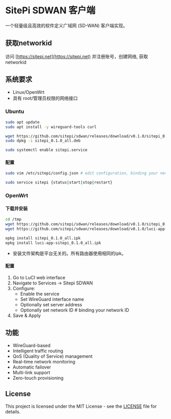 # SitePi SDWAN 客户端

一个轻量级且高效的软件定义广域网 (SD-WAN) 客户端实现。

## 获取networkid
访问 [https://sitepi.net](https://sitepi.net) 并注册账号，创建网络, 获取networkid

## 系统要求

- Linux/OpenWrt
- 具有 root/管理员权限的网络接口

### Ubuntu
```bash
sudo apt update
sudo apt install -y wireguard-tools curl

wget https://github.com/sitepi/sdwan/releases/download/v0.1.0/sitepi_0.1.0_all.deb
sudo dpkg -i sitepi_0.1.0_all.deb

sudo systemctl enable sitepi.service
```

#### 配置
```bash
sudo vim /etc/sitepi/config.json # edit configuration, binding your network ID

sudo service sitepi {status|start|stop|restart}
```

### OpenWrt
#### 下载并安装
```bash
cd /tmp
wget https://github.com/sitepi/sdwan/releases/download/v0.1.0/sitepi_0.1.0_all.ipk
wget https://github.com/sitepi/sdwan/releases/download/v0.1.0/luci-app-sitepi_0.1.0_all.ipk

opkg install sitepi_0.1.0_all.ipk
opkg install luci-app-sitepi_0.1.0_all.ipk
```

- 安装文件架构是平台无关的。所有路由器使用相同的ipk。

#### 配置
   1. Go to LuCI web interface
   2. Navigate to Services -> Sitepi SDWAN
   3. Configure:
      - Enable the service
      - Set WireGuard interface name
      - Optionally set server address
      - Optionally set network ID      # binding your network ID
   4. Save & Apply

## 功能

- WireGuard-based
- Intelligent traffic routing
- QoS (Quality of Service) management
- Real-time network monitoring
- Automatic failover
- Multi-link support
- Zero-touch provisioning

## License

This project is licensed under the MIT License - see the [LICENSE](LICENSE) file for details.
